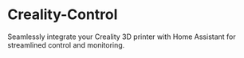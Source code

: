 # Creality-Control
Seamlessly integrate your Creality 3D printer with Home Assistant for streamlined control and monitoring.
